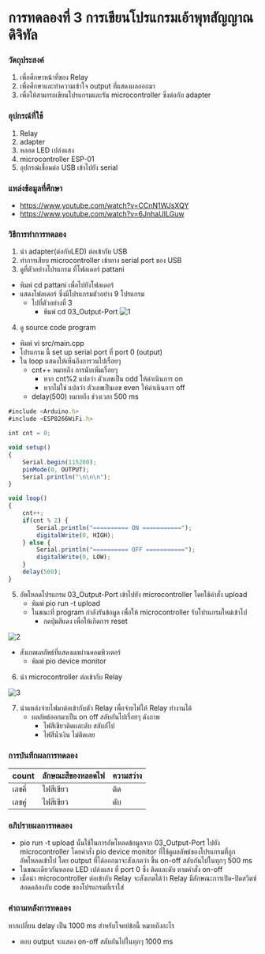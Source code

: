 # การทดลองที่ 3 การเขียนโปรแกรมเอ้าพุทสัญญาณดิจิทัล

### วัตถุประสงค์
1. เพื่อศึกษาหน้าที่ของ Relay
2. เพื่อศึกษาและทำความเข้าใจ output ที่แสดงผลออกมา
3. เพื่อให้สามารถเขียนโปรแกรมและรัน microcontroller ซึ่งต่อกับ adapter

### อุปกรณ์ที่ใช้
1. Relay
2. adapter
3. หลอด LED เปล่งแสง
4. microcontroller ESP-01
5. อุปกรณ์เชื่อมต่อ USB เข้าไปยัง serial

### แหล่งข้อมูลที่ศึกษา
- https://www.youtube.com/watch?v=CCnN1WJsXQY
- https://www.youtube.com/watch?v=6JnhaUILGuw


### วิธีการทำการทดลอง
1. นำ adapter(ต่อกับLED) ต่อเข้ากับ USB 
2. ทำการเสียบ microcontroller เข้าทาง serial port ของ USB 
3. ดูที่ตัวอย่างโปรแกรม ที่โฟลเดอร์ pattani  
* พิมพ์ cd pattani เพื่อไปยังโฟลเดอร์
* แสดงโฟลเดอร์ ซึ่งมีโปรแกรมตัวอย่าง 9 โปรแกรม
  * ไปที่ตัวอย่างที่ 3
    * พิมพ์ cd 03_Output-Port
![1](https://user-images.githubusercontent.com/80879395/112313327-4f87ef80-8cda-11eb-8498-e22779eefe92.jpg)

4. ดู source code program 
* พิมพ์ vi src/main.cpp
* โปรแกรม นี้ set up serial port ที่ port 0 (output)
* ใน loop แสดงให้เห็นถึงการวนไปเรื่อยๆ
  * cnt++ หมายถึง การนับเพิ่มเรื่อยๆ 
    * หาก cnt%2 แปลว่า ตัวเลขเป็น odd ให้ดำเนินการ on
    * หากไม่ใช่ แปลว่า ตัวเลขเป็นเลข even ให้ดำเนินการ off
  * delay(500) หมายถึง ช่วงเวลา 500 ms
```javascript
#include <Arduino.h>
#include <ESP8266WiFi.h>

int cnt = 0;

void setup()
{
	Serial.begin(115200);
	pinMode(0, OUTPUT);
	Serial.println("\n\n\n");
}

void loop()
{
	cnt++;
	if(cnt % 2) {
		Serial.println("========== ON ===========");
		digitalWrite(0, HIGH);
	} else {
		Serial.println("========== OFF ===========");
		digitalWrite(0, LOW);
	}
	delay(500);
}
```
5. อัพโหลดโปรแกรม 03_Output-Port เข้าไปยัง microcontroller โดยใช้คำสั่ง upload
   * พิมพ์ pio run -t upload
   * ในขณะที่ program กำลังรันข้อมูล เพื่อให้ microcontroller รับโปรแกรมใหม่เข้าไป
     * กดปุ่มสีแดง เพื่อให้เกิดการ reset

![2](https://user-images.githubusercontent.com/80879395/112314092-329fec00-8cdb-11eb-8655-8925675a2ea2.jpg)

   * สังเกตผลลัพธ์ที่แสดงผลผ่านคอมพิวเตอร์
     * พิมพ์ pio device monitor
6. นำ microcontroller ต่อเข้ากับ Relay

![3](https://user-images.githubusercontent.com/80879395/112315150-6a5b6380-8cdc-11eb-88e5-54a47bcc855f.jpg)


7. นำแหล่งจ่ายไฟมาต่อเข้ากับตัว Relay เพื่อจ่ายไฟให้ Relay ทำงานได้
   * ผลลัพธ์ออกมาเป็น on off สลับกันไปเรื่อยๆ ดังภาพ
     * ไฟสีเขียวติดเเละดับ สลับกัไป
     * ไฟสีน้ำเงิน ไม่ติดเลย

### การบันทึกผลการทดลอง
count | ลักษณะสีของหลอดไฟ | ความสว่าง
------------ | ------------- | -------------
เลขคี่ | ไฟสีเขียว | ติด
เลขคู่ | ไฟสีเขียว | ดับ

### อภิปรายผลการทดลอง
* pio run -t upload นั้นใช้ในการอัพโหลดข้อมูลจาก 03_Output-Port ไปยัง microcontroller โดยคำสั่ง pio device monitor ที่ใช้ดูผลลัพธ์ของโปรแกรมที่ถูกอัพโหลดเข้าไป โดย output ที่ได้ออกมาจะสังเกตว่า ขึ้น on-off สลับกันไปในทุกๆ 500 ms 
* ในขณะเดียวกันหลอด LED เปล่งแสง ที่ port 0 ซึ่ง ติดและดับ ตามคำสั่ง on-off
* เมื่อนำ microcontroller ต่อเข้ากับ Relay จะสังเกตได้ว่า Relay มีลักษณะการเปิด-ปิดสวิตซ์สอดคล้องกับ code ของโปรแกรมที่เราใส่

### คำถามหลังการทดลอง
หากเปลี่ยน delay เป็น 1000 ms สำหรับโจทย์ข้อนี้ หมายถึงอะไร
* ตอบ output จะแสดง on-off สลับกันไปในทุกๆ 1000 ms
